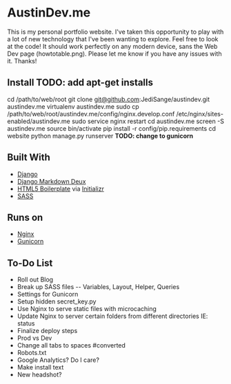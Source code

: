 # AustinDev.me
This is my personal portfolio website.  I've taken this opportunity to play with a lot of new technology that I've been wanting to explore.  Feel free to look at the code!  It should work perfectly on any modern device, sans the Web Dev page (howtotable.png).  Please let me know if you have any issues with it.  Thanks!

## Install TODO: add apt-get installs
cd /path/to/web/root
git clone git@github.com:JediSange/austindev.git austindev.me
virtualenv austindev.me
sudo cp /path/to/web/root/austindev.me/config/nginx.develop.conf /etc/nginx/sites-enabled/austindev.me
sudo service nginx restart
cd austindev.me
screen -S austindev.me
source bin/activate
pip install -r config/pip.requirements
cd website
python manage.py runserver **TODO: change to gunicorn**

## Built With
- [Django](https://www.djangoproject.com/)
- [Django Markdown Deux](https://github.com/trentm/django-markdown-deux)
- [HTML5 Boilerplate](http://html5boilerplate.com/) via [Initializr](http://www.initializr.com/)
- [SASS](http://sass-lang.com/)

## Runs on
- [Nginx](http://nginx.com/)
- [Gunicorn](http://gunicorn.org/)

## To-Do List
- Roll out Blog
- Break up SASS files -- Variables, Layout, Helper, Queries
- Settings for Gunicorn
- Setup hidden secret_key.py
- Use Nginx to serve static files with microcaching
- Update Nginx to server certain folders from different directories IE: status
- Finalize deploy steps
- Prod vs Dev
- Change all tabs to spaces #converted
- Robots.txt
- Google Analytics?  Do I care?
- Make install text
- New headshot?
